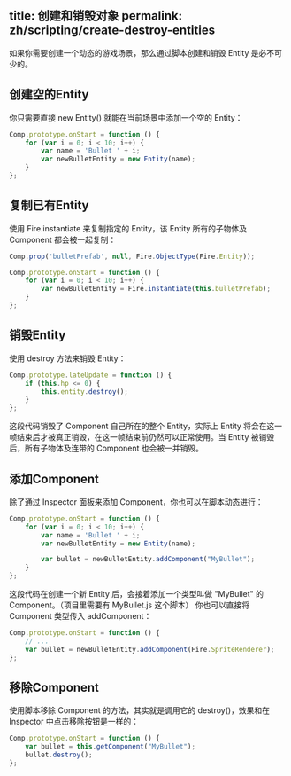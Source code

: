 title: 创建和销毁对象
permalink: zh/scripting/create-destroy-entities
---

如果你需要创建一个动态的游戏场景，那么通过脚本创建和销毁 Entity 是必不可少的。

## 创建空的Entity

你只需要直接 new Entity() 就能在当前场景中添加一个空的 Entity：

```js
Comp.prototype.onStart = function () {
    for (var i = 0; i < 10; i++) {
        var name = 'Bullet ' + i;
        var newBulletEntity = new Entity(name);
    }
};
```

## <a name="instantiate"></a>复制已有Entity

使用 Fire.instantiate 来复制指定的 Entity，该 Entity 所有的子物体及 Component 都会被一起复制：

```js
Comp.prop('bulletPrefab', null, Fire.ObjectType(Fire.Entity));

Comp.prototype.onStart = function () {
    for (var i = 0; i < 10; i++) {
        var newBulletEntity = Fire.instantiate(this.bulletPrefab);
    }
};
```

## 销毁Entity

使用 destroy 方法来销毁 Entity：

```js
Comp.prototype.lateUpdate = function () {
    if (this.hp <= 0) {
        this.entity.destroy();
    }
};
```

这段代码销毁了 Component 自己所在的整个 Entity，实际上 Entity 将会在这一帧结束后才被真正销毁，在这一帧结束前仍然可以正常使用。当 Entity 被销毁后，所有子物体及连带的 Component 也会被一并销毁。

## 添加Component

除了通过 Inspector 面板来添加 Component，你也可以在脚本动态进行：

```js
Comp.prototype.onStart = function () {
    for (var i = 0; i < 10; i++) {
        var name = 'Bullet ' + i;
        var newBulletEntity = new Entity(name);

        var bullet = newBulletEntity.addComponent("MyBullet");
    }
};
```

这段代码在创建一个新 Entity 后，会接着添加一个类型叫做 "MyBullet" 的 Component。（项目里需要有 MyBullet.js 这个脚本）
你也可以直接将 Component 类型传入 addComponent：

```js
Comp.prototype.onStart = function () {
    // ...
    var bullet = newBulletEntity.addComponent(Fire.SpriteRenderer);
};
```

## 移除Component

使用脚本移除 Component 的方法，其实就是调用它的 destroy()，效果和在 Inspector 中点击移除按钮是一样的：

```js
Comp.prototype.onStart = function () {
    var bullet = this.getComponent("MyBullet");
    bullet.destroy();
};
```





